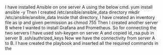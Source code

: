 I have installed Ansible on one server A using the below cmd.
yum install ansible -y
Then I created /etc/ansible/ansible_data directory
mkdir /etc/ansible/ansible_data
Inside that directory, I have created an inventory file as ip and given permission as chmod 755
Then I created another server B where I wanted to install Grafana and Prometheus.
So for connecting the two servers I have used ssh-keygen on server A and copied id_rsa.pub in server B .ssh/authrized_keys
Now we have the connectivity from server A to B.
I have created the playbook and inserted all the required commands in the 

